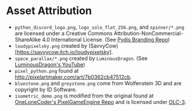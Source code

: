 Asset Attribution
=================
* `python_discord_logo.png`, `logo_solo_flat_256.png`, and `spinner/*.png` are licensed under a Creative Commons Attribution-NonCommercial-ShareAlike 4.0 International License. (See [Pydis Branding Repo](https://github.com/python-discord/branding))
* `loudypixelsky.png` created by (SavvyCow)[https://savvycow.itch.io/loudypixelsky].
* `space_parallax/*.png` created by `LuminousDragon`. (See [LuminousDragon's YouTube](https://www.youtube.com/channel/UCfRciEQe7JlbxuzP5WbJW4Q))
* `pixel_python.png` found at http://pixelartmaker.com/art/7b0362cb47512cb.
* `bluestone.png` and `greystone.png` come from Wolfenstein 3D and are copyright by ID Software.
* `isometric_demo.png` is modified from the original found at [OneLoneCoder's PixelGameEngine Repo](https://github.com/OneLoneCoder/olcPixelGameEngine) and is licensed under [OLC-3](https://github.com/OneLoneCoder/olcPixelGameEngine/blob/master/LICENCE.md).